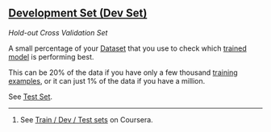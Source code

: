 ## [Development Set (Dev Set)](#dev-set)
*Hold-out Cross Validation Set*

A small percentage of your [Dataset](#dataset) that you use to check which [trained model](#trained-model) is
performing best.

This can be 20% of the data if you have only a few thousand [training examples](#training-example), or it can just 1% of the data if you have a million.

See [Test Set](#test-set).

---
1. See [Train / Dev / Test sets](https://www.coursera.org/learn/deep-neural-network/lecture/cxG1s/train-dev-test-sets) on Coursera.